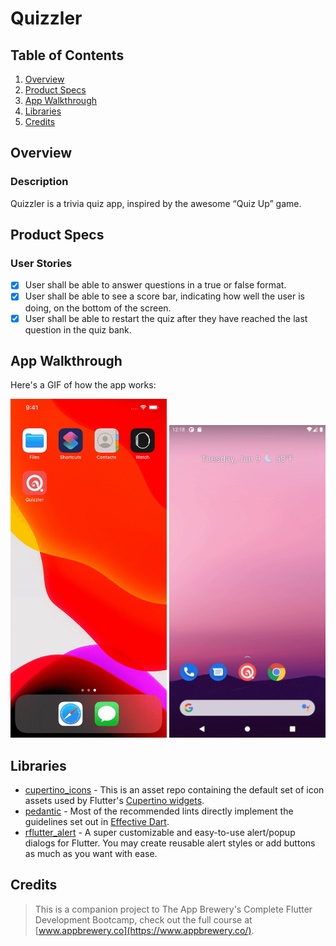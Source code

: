 # Quizzler

## Table of Contents
1. [Overview](#Overview)
2. [Product Specs](#Product-Specs)
3. [App Walkthrough](#App-Walkthrough)
4. [Libraries](#Libraries)
5. [Credits](#Credits)

## Overview
### Description

Quizzler is a trivia quiz app, inspired by the awesome “Quiz Up” game.

## Product Specs
### User Stories

- [x] User shall be able to answer questions in a true or false format.
- [x] User shall be able to see a score bar, indicating how well the user is doing, on the bottom of the screen.
- [x] User shall be able to restart the quiz after they have reached the last question in the quiz bank.

## App Walkthrough

Here's a GIF of how the app works:

<img src="https://raw.githubusercontent.com/py415/app-resources/master/flutter/ios/flutter-ios-quizzler.gif" width="250" />

<img src="https://raw.githubusercontent.com/py415/app-resources/master/flutter/android/flutter-android-quizzler.gif" width="250" />

## Libraries

- [cupertino_icons](https://github.com/flutter/cupertino_icons) - This is an asset repo containing the default set of icon assets used by Flutter's [Cupertino widgets](https://github.com/flutter/flutter/tree/master/packages/flutter/lib/src/cupertino).
- [pedantic](https://github.com/dart-lang/pedantic) - Most of the recommended lints directly implement the guidelines set out in [Effective Dart](https://dart.dev/guides/language/effective-dart).
- [rflutter_alert](https://github.com/RatelHub/rflutter_alert) - A super customizable and easy-to-use alert/popup dialogs for Flutter. You may create reusable alert styles or add buttons as much as you want with ease.

## Credits

>This is a companion project to The App Brewery's Complete Flutter Development Bootcamp, check out the full course at [www.appbrewery.co](https://www.appbrewery.co/).
